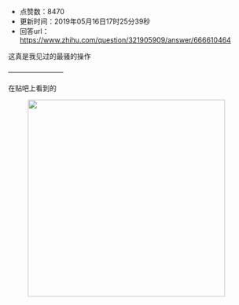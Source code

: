 - 点赞数：8470
- 更新时间：2019年05月16日17时25分39秒
- 回答url：https://www.zhihu.com/question/321905909/answer/666610464
<body>
 <p data-pid="o9LiLNyK">这真是我见过的最骚的操作</p>
 <p data-pid="sVOcp5cD">————————</p>
 <p data-pid="xaT0N_KL">在贴吧上看到的</p>
 <figure data-size="normal">
  <img src="https://picx.zhimg.com/50/v2-1334dda163d3a22271f7818a08db8f62_720w.jpg?source=1940ef5c" data-rawwidth="401" data-rawheight="2424" data-size="normal" data-original-token="v2-a880ebf786a5d6871baf52a0bb63b2fc" data-default-watermark-src="https://picx.zhimg.com/50/v2-e178183aefda0f38c4f67be8c6a1d41e_720w.jpg?source=1940ef5c" class="content_image" width="401">
 </figure>
 <p></p>
</body>